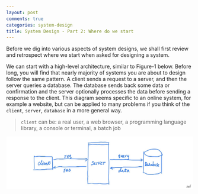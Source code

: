 ```yaml
---
layout: post
comments: true
categories: system-design
title: System Design - Part 2: Where do we start
---
```

Before we dig into various aspects of system designs, we shall first review and retrospect where we start when asked for designing a system. 

We can start with a high-level architecture, similar to Figure-1 below. Before long, you will find that nearly majority of systems you are about to design follow the same pattern. A client sends a request to a server, and then the server queries a database. The database sends back some data or confirmation and the server optionally processes the data before sending a response to the client. This diagram seems specific to an online system, for example a website, but can be applied to many problems if you think of the `client`, `server`, `database` in a more general way. 

> `client` can be: a real user, a web browser, a programming language library, a console or terminal, a batch job

![A Simple System Design to Start](assets/5DE69707-4217-43FB-A7DF-C9ED96E0A99E.jpeg)
<!--stackedit_data:
eyJoaXN0b3J5IjpbNTE2NzI3NjA1LC00NDc1MDAyMTIsLTEwOD
U4MjYxNSwtMTA4NTgyNjE1LC02ODU5MjQ2MzddfQ==
-->